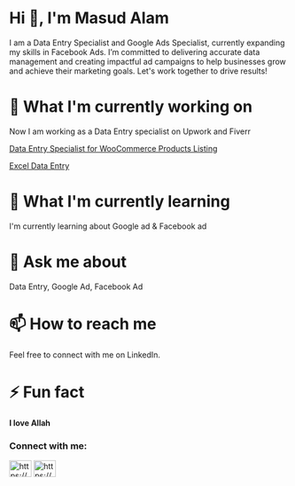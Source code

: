 <h1 align="left">Hi 👋, I'm Masud Alam</h1>

I am a Data Entry Specialist and Google Ads Specialist, currently expanding my skills in Facebook Ads. I’m committed to delivering accurate data management and creating impactful ad campaigns to help businesses grow and achieve their marketing goals. Let's work together to drive results!

<h1 align="Left"> 🔭 What I'm currently working on </h1>

Now I am working as a Data Entry specialist on Upwork and Fiverr

[Data Entry Specialist for WooCommerce Products Listing](https://www.upwork.com/jobs/~021831648332896261575)

[Excel Data Entry](https://www.fiverr.com/masudalamanas?up_rollout=true)

<h1 align="Left"> 🌱 What I'm currently learning</h1>

I'm currently learning about Google ad & Facebook ad

<h1 align="Left"> 💬 Ask me about</h1>

Data Entry, Google Ad, Facebook Ad

<h1 align="Left"> 📫 How to reach me </h1>

Feel free to connect with me on LinkedIn.
  
<h1 align="Left"> ⚡ Fun fact</h1>

**I love Allah**

<h3 align="left">Connect with me:</h3>
<p align="left">
<a href="https://linkedin.com/in/https://www.linkedin.com/in/masudalamhiron/" target="blank"><img align="center" src="https://raw.githubusercontent.com/rahuldkjain/github-profile-readme-generator/master/src/images/icons/Social/linked-in-alt.svg" alt="https://www.linkedin.com/in/masudalamhiron/" height="30" width="40" /></a>
<a href="https://www.youtube.com/c/https://www.youtube.com/@kidzonestorytelling" target="blank"><img align="center" src="https://raw.githubusercontent.com/rahuldkjain/github-profile-readme-generator/master/src/images/icons/Social/youtube.svg" alt="https://www.youtube.com/@kidzonestorytelling" height="30" width="40" /></a>
</p>


